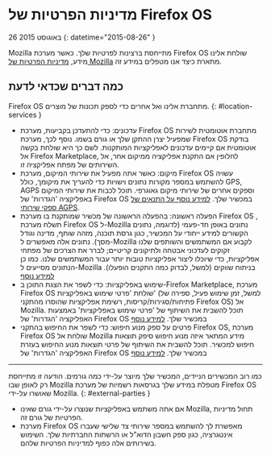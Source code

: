 ﻿# מדיניות הפרטיות של Firefox OS

26 באוגוסט 2015
{: datetime="2015-08-26" }

Mozilla מתייחסת ברצינות לפרטיות שלך. כאשר מערכת Firefox OS שולחת אלינו מידע, [מדיניות הפרטיות של Mozilla](https://www.mozilla.org/privacy/) מתארת כיצד אנו מטפלים במידע זה.

## כמה דברים שכדאי לדעת

Firefox OS מתחברת אלינו ואל אחרים כדי לספק תכונות של מוצרים.
{: #location-services }

* עדכונים: כדי להתעדכן בקביעות, מערכת Firefox OS מתחברת אוטומטית לשירות שמפעיל יצרן ההתקן שלך או גורם בשמו. נוסף לכך, מערכת Firefox OS בודקת אוטומטית אם קיימים עדכונים לאפליקציות המותקנות. לשם כך היא שולחת בקשה אל Firefox Marketplace, לחלופין אם התקנת אפליקציה ממיקום אחר, אל השירותים של מפתח אפליקציה זו.
* מיקום: כאשר אתה מפעיל את שירותי המיקום, מערכת Firefox OS עשויה להשתמש במספר מקורות נתונים וישויות כדי להעריך את מיקומך, כולל GPS, ‏AGPS וספקים אחרים של שירותי מיקום גאוגרפי. תוכל לכבות את שירותי המיקום באפליקציה 'הגדרות' של Firefox OS במכשיר שלך. [למידע נוסף על התנאים של ספקי שירותי AGPS](https://wiki.mozilla.org/Firefox_OS/AGPS_service_provider_terms).
* הפעלה ראשונה: בהפעלה הראשונה של מכשיר שמותקנת בו מערכת Firefox OS , תשלח מערכת Firefox OS ל-Mozilla נתונים באופן חד-פעמי (לדוגמה, נתונים הקשורים למידע ייחודי על המכשיר, כגון גרסת תוכנה, מזהה שותף, מדינה וגודל מסך). נתונים אלה מאפשרים ל-Mozilla לקבוע אם המשתמשים והשותפים שלנו זקוקים לעדכוני אבטחה ולתיקונים קריטיים; לברר את הצרכים של מפתחי אפליקציות, כדי שיוכלו ליצור אפליקציות טובות יותר עבור המשתמשים שלנו. כמו כן הנתונים מסייעים ל-Mozilla בניתוח שווקים (למשל, לבדוק כמה התקנים הופעלו). [למידע נוסף](https://wiki.mozilla.org/Firefox_OS/Metrics/activationping)
* שימוש באפליקציות: כדי לשפר את הצגת התוכן ב-Firefox Marketplace, מערכת Firefox OS שולחת 'פרטי שימוש באפליקציות' (למשל, זמן שימוש פעיל, ספירה של פתיחות/סגירות/קריסות, רשימת אפליקציות שהוסרו מהתקני Firefox OS) אל Mozilla. תוכל להשבית את השיתוף של 'פרטי שימוש באפליקציות' באמצעות האפליקציה 'הגדרות' של Firefox OS במכשיר שלך. [למידע נוסף](https://wiki.mozilla.org/FirefoxOS/Metrics/App_Usage)
* פרטים על ספק מנוע חיפוש: כדי לשפר את החיפוש בהתקני Firefox OS, מערכת Firefox OS שולחת אל Mozilla מידע המתאר איזה מנוע חיפוש סיפק תוצאות חיפוש למכשיר. תוכל להשבית את השיתוף של פרטי תוצאות מנוע החיפוש בעזרת האפליקציה 'הגדרות' של Firefox OS במכשיר שלך. [למידע נוסף](https://wiki.mozilla.org/FirefoxOS/Metrics/App_Usage)

---------------------------------------

כמו רוב המכשירים הניידים, המכשיר שלך מיוצר על-ידי כמה גורמים. הודעה זו מתייחסת רק לאופן שבו Mozilla מטפלת במידע שלך בגרסאות רשמיות של מערכת Firefox OS שאושרו על-ידי Mozilla.
{: #external-parties }

* אם אתה משתמש באפליקציות שנוצרו על-ידי גורם שאינו Mozilla, תחול מדיניות הפרטיות של גורם זה.
* מערכת Firefox OS מאפשרת לך להשתמש במספר שירותי צד שלישי שעברו אינטגרציה, כגון ספק חשבון הדוא"ל או הרשתות החברתיות שלך. השימוש בשירותים אלה כפוף למדיניות הפרטיות שלהם.
